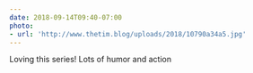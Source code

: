 ```yaml
---
date: 2018-09-14T09:40-07:00
photo:
- url: 'http://www.thetim.blog/uploads/2018/10790a34a5.jpg'
---
```

Loving this series! Lots of humor and action
